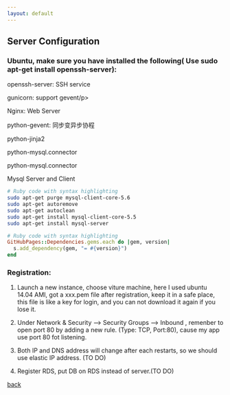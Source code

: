 ```yaml
---
layout: default
---
```


## Server Configuration

### Ubuntu, make sure you have installed the following( Use sudo apt-get install openssh-server):



<p>openssh-server: SSH service</p>
<p>gunicorn: support gevent/p>
<p>Nginx: Web Server</p>
<p>python-gevent: 同步变异步协程</p>
<p>python-jinja2</p>
<p>python-mysql.connector</p>
<p>python-mysql.connector</p>
<p>Mysql Server and Client</p>

```bash
# Ruby code with syntax highlighting
sudo apt-get purge mysql-client-core-5.6
sudo apt-get autoremove
sudo apt-get autoclean
sudo apt-get install mysql-client-core-5.5
sudo apt-get install mysql-server 
```

```ruby
# Ruby code with syntax highlighting
GitHubPages::Dependencies.gems.each do |gem, version|
  s.add_dependency(gem, "= #{version}")
end
```

### Registration: 
1. Launch a new instance, choose viture machine, here I used ubuntu 14.04 AMI, got a xxx.pem file after registration, keep it in a safe place, this file is like a key for login, and you can not download it again if you lose it.

2. Under Network & Security --> Security Groups --> Inbound , remenber to open port 80 by adding a new rule. (Type: TCP, Port:80), cause my app use port 80 fot listening.

2. Both IP and DNS address will change after each restarts, so we should use elastic IP address. (TO DO)

3. Register RDS, put DB on RDS instead of server.(TO DO)

_<AWS>_

[back](./)
